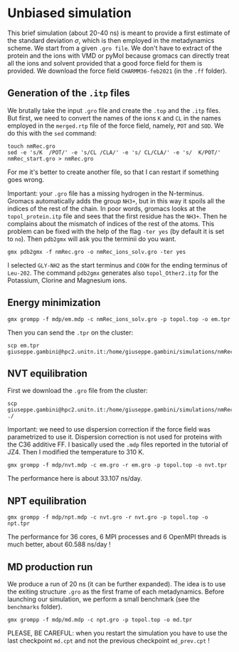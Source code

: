 
# Unbiased simulation

This brief simulation (about 20-40 ns) is meant to provide a first estimate of the standard deviation $\sigma$, which is then employed in the metadynamics scheme. We start from a given `.gro file`. We don't have to extract of the protein and the ions with VMD or pyMol because gromacs can directly treat all the ions and solvent provided that a good force field for them is provided. We download the force field `CHARMM36-feb2021` (in the `.ff` folder). 

## Generation of the `.itp` files
We brutally take the input `.gro` file and create the `.top` and the `.itp` files. But first, we need to convert the names of the ions `K` and `CL` in the names employed in the `merged.rtp` file of the force field, namely, `POT` and `SOD`. We do this with the `sed` command:
```
touch nmRec.gro
sed -e 's/K  /POT/' -e 's/CL /CLA/' -e 's/ CL/CLA/' -e 's/  K/POT/' nmRec_start.gro > nmRec.gro
```
For me it's better to create another file, so that I can restart if something goes wrong. 

Important: your `.gro` file has a missing hydrogen in the N-terminus. Gromacs automatically adds the group `NH3+`, but in this way it spoils all the indices of the rest of the chain. In poor words, gromacs looks at the `topol_protein.itp` file and sees that the first residue has the `NH3+`. Then he complains about the mismatch of indices of the rest of the atoms. This problem can be fixed with the help of the flag `-ter yes` (by default it is set to `no`). Then `pdb2gmx` will ask you the terminii do you want. 

```
gmx pdb2gmx -f nmRec.gro -o nmRec_ions_solv.gro -ter yes
```

I selected `GLY-NH2` as the start terminus and `COOH` for the ending terminus of `Leu-202`. The command `pdb2gmx` generates also `topol_Other2.itp` for the Potassium, Clorine and Magnesium ions.

## Energy minimization
```
gmx grompp -f mdp/em.mdp -c nmRec_ions_solv.gro -p topol.top -o em.tpr
```
Then you can send the `.tpr` on the cluster:
```
scp em.tpr giuseppe.gambini@hpc2.unitn.it:/home/giuseppe.gambini/simulations/nmRec_Ca
```

## NVT equilibration 
First we download the `.gro` file from the cluster:
```
scp giuseppe.gambini@hpc2.unitn.it:/home/giuseppe.gambini/simulations/nmRec_Ca/em.gro ./
```

Important: we need to use dispersion correction if the force field was parametrized to use it. Dispersion correction is not used for proteins with the C36 additive FF. I basically used the `.mdp` files reported in the tutorial of JZ4. Then I modified the temperature to 310 K.
```
gmx grompp -f mdp/nvt.mdp -c em.gro -r em.gro -p topol.top -o nvt.tpr
```
The performance here is about 33.107 ns/day.

## NPT equilibration
```
gmx grompp -f mdp/npt.mdp -c nvt.gro -r nvt.gro -p topol.top -o npt.tpr
```
The performance for 36 cores, 6 MPI processes and 6 OpenMPI threads is much better, about 60.588 ns/day !

## MD production run
We produce a run of 20 ns (it can be further expanded). The idea is to use the exiting structure `.gro` as the first frame of each metadynamics. Before launching our simulation, we perform a small benchmark (see the `benchmarks` folder).  
```
gmx grompp -f mdp/md.mdp -c npt.gro -p topol.top -o md.tpr
```
PLEASE, BE CAREFUL: when you restart the simulation you have to use the last checkpoint `md.cpt` and not the previous checkpoint `md_prev.cpt` ! 
